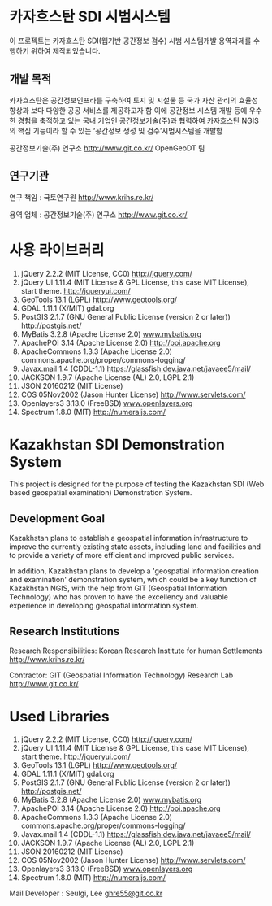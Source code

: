 카자흐스탄 SDI 시범시스템
=======

이 프로젝트는 카자흐스탄 SDI(웹기반 공간정보 검수) 시범 시스템개발 용역과제를 수행하기 위하여 제작되었습니다. 

개발 목적
---
 카자흐스탄은 공간정보인프라를 구축하여 토지 및 시설물 등 국가 자산 관리의 효율성 향상과 보다 다양한 공공 서비스를 제공하고자 함
 이에 공간정보 시스템 개발 등에 우수한 경험을 축적하고 있는 국내 기업인 공간정보기술(주)과 협력하여 카자흐스탄 NGIS의 핵심 기능이라 할 수 있는 ‘공간정보 생성 및 검수’시범시스템을 개발함

공간정보기술(주) 연구소 http://www.git.co.kr/ OpenGeoDT 팀

연구기관
---
연구 책임 : 국토연구원 http://www.krihs.re.kr/

용역 업체 : 공간정보기술(주) 연구소 http://www.git.co.kr/

사용 라이브러리
=====
1. jQuery 2.2.2 (MIT License, CC0) http://jquery.com/
2. jQuery UI 1.11.4 (MIT License & GPL License, this case MIT License), start theme. http://jqueryui.com/
3. GeoTools 13.1 (LGPL) http://www.geotools.org/
4. GDAL 1.11.1 (X/MIT) gdal.org
5. PostGIS 2.1.7 (GNU General Public License (version 2 or later)) 	http://postgis.net/
6. MyBatis 3.2.8 (Apache License 2.0) 	www.mybatis.org
7. ApachePOI 3.14 (Apache License 2.0) http://poi.apache.org
8. ApacheCommons 1.3.3 (Apache License 2.0) 	commons.apache.org/proper/commons-logging/
9. Javax.mail 1.4 (CDDL-1.1) https://glassfish.dev.java.net/javaee5/mail/
10. JACKSON 1.9.7 (Apache License (AL) 2.0,  LGPL 2.1)
11. JSON 20160212 (MIT License) 
12. COS 05Nov2002 (Jason Hunter License) http://www.servlets.com/
13. Openlayers3 3.13.0 (FreeBSD) www.openlayers.org
14. Spectrum 1.8.0 (MIT) http://numeraljs.com/

Kazakhstan SDI Demonstration System
=======

This project is designed for the purpose of testing the Kazakhstan SDI (Web based geospatial examination) Demonstration System.

Development Goal
---
Kazakhstan plans to establish a geospatial information infrastructure to improve the currently existing state assets, including land and facilities and to provide a variety of more efficient and improved public services.

In addition, Kazakhstan plans to develop a 'geospatial information creation and examination' demonstration system, which could be a key function of Kazakhstan NGIS, with the help from GIT (Geospatial Information Technology) who has proven to have the excellency and valuable experience in developing geospatial information system.

Research Institutions
---
Research Responsibilities: Korean Research Institute for human Settlements http://www.krihs.re.kr/

Contractor: GIT (Geospatial Information Technology) Research Lab http://www.git.co.kr/

Used Libraries
=====
1. jQuery 2.2.2 (MIT License, CC0) http://jquery.com/
2. jQuery UI 1.11.4 (MIT License & GPL License, this case MIT License), start theme. http://jqueryui.com/
3. GeoTools 13.1 (LGPL) http://www.geotools.org/
4. GDAL 1.11.1 (X/MIT) gdal.org
5. PostGIS 2.1.7 (GNU General Public License (version 2 or later)) 	http://postgis.net/
6. MyBatis 3.2.8 (Apache License 2.0) 	www.mybatis.org
7. ApachePOI 3.14 (Apache License 2.0) http://poi.apache.org
8. ApacheCommons 1.3.3 (Apache License 2.0) 	commons.apache.org/proper/commons-logging/
9. Javax.mail 1.4 (CDDL-1.1) https://glassfish.dev.java.net/javaee5/mail/
10. JACKSON 1.9.7 (Apache License (AL) 2.0,  LGPL 2.1)
11. JSON 20160212 (MIT License) 
12. COS 05Nov2002 (Jason Hunter License) http://www.servlets.com/
13. Openlayers3 3.13.0 (FreeBSD) www.openlayers.org
14. Spectrum 1.8.0 (MIT) http://numeraljs.com/


Mail
Developer : Seulgi, Lee ghre55@git.co.kr
